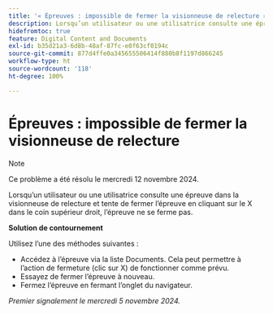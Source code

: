 ```yaml
---
title: '« Épreuves : impossible de fermer la visionneuse de relecture »'
description: Lorsqu’un utilisateur ou une utilisatrice consulte une épreuve dans la visionneuse de relecture et tente de fermer l’épreuve en cliquant sur le X dans le coin supérieur droit, l’épreuve ne se ferme pas. Une solution de contournement est disponible.
hidefromtoc: true
feature: Digital Content and Documents
exl-id: b35d21a3-6d8b-48af-87fc-e0f63cf0194c
source-git-commit: 877d4ffe0a345655506414f880b8f1197d866245
workflow-type: ht
source-wordcount: '118'
ht-degree: 100%

---
```


# Épreuves : impossible de fermer la visionneuse de relecture

>[!NOTE]
>
>Ce problème a été résolu le mercredi 12 novembre 2024.

Lorsqu’un utilisateur ou une utilisatrice consulte une épreuve dans la visionneuse de relecture et tente de fermer l’épreuve en cliquant sur le X dans le coin supérieur droit, l’épreuve ne se ferme pas.

**Solution de contournement**

Utilisez l’une des méthodes suivantes :

* Accédez à l’épreuve via la liste Documents. Cela peut permettre à l’action de fermeture (clic sur X) de fonctionner comme prévu.
* Essayez de fermer l’épreuve à nouveau.
* Fermez l’épreuve en fermant l’onglet du navigateur.

_Premier signalement le mercredi 5 novembre 2024._
